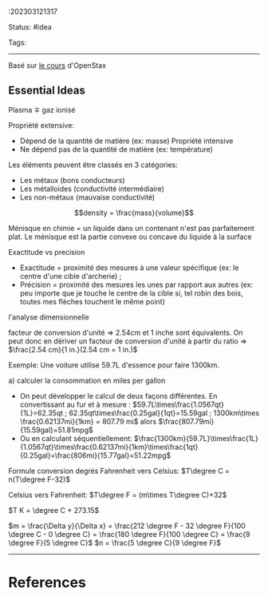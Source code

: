 :202303121317

Status: #idea

Tags:

---
Basé sur [le cours](https://openstax.org/books/chemistry-atoms-first-2e/pages/1-3-physical-and-chemical-properties) d'OpenStax

## Essential Ideas

Plasma $\mp$ gaz ionisé

Propriété extensive: 
- Dépend de la quantité de matière (ex: masse)
Propriété intensive 
- Ne dépend pas de la quantité de matière (ex: température)

Les éléments peuvent être classés en 3 catégories:
- Les métaux (bons conducteurs)
- Les métalloides (conductivité intermédiaire)
- Les non-métaux (mauvaise conductivité)

$$density = \frac{mass}{volume}$$


Ménisque en chimie = un liquide dans un contenant n'est pas parfaitement plat. Le ménisque est la partie convexe ou concave du liquide à la surface

Exactitude vs precision
- Exactitude = proximité des mesures à une valeur spécifique (ex: le centre d'une cible d'archerie) ;
- Précision = proximité des mesures les unes par rapport aux autres (ex: peu importe que je touche le centre de la cible si, tel robin des bois, toutes mes flèches touchent le même point)

l'analyse dimensionnelle

facteur de conversion d'unité => 2.54cm et 1 inche sont équivalents. On peut donc en dériver un facteur de conversion d'unité à partir du ratio => $\frac{2.54 cm}{1 in.}(2.54 cm = 1 in.)$

Exemple: Une voiture utilise 59.7L d'essence pour faire 1300km.

a) calculer la  consommation en miles per gallon
- On peut développer le calcul de deux façons différentes. En convertissant au fur et à mesure : $59.7L\times\frac{1.0567qt}{1L}=62.35qt ; 62.35qt\times\frac{0.25gal}{1qt}=15.59gal ; 1300km\times \frac{0.62137mi}{1km} = 807.79 mi$
alors $\frac{807.79mi}{15.59gal}=51.81mpg$
- Ou en calculant séquentiellement:
$\frac{1300km}{59.7L}\times\frac{1L}{1.0567qt}\times\frac{0.62137mi}{1km}\times\frac{1qt}{0.25gal}=\frac{806mi}{15.77gal}=51.22mpg$


Formule conversion degrés Fahrenheit vers Celsius:
$T\degree C = n(T\degree F-32)$

Celsius vers Fahrenheit:
$T\degree F = (m\times T\degree C)+32$

$T K = \degree C + 273.15$

$m = \frac{\Delta y}{\Delta x} = \frac{212 \degree F - 32 \degree F}{100 \degree C - 0 \degree C} = \frac{180 \degree F}{100 \degree C} = \frac{9 \degree F}{5 \degree C}$
$n = \frac{5 \degree C}{9 \degree F}$



---
# References